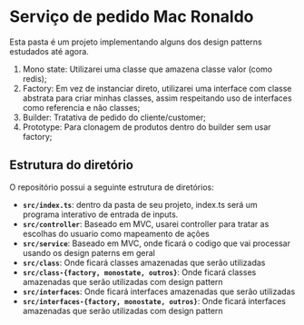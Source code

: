 

# Serviço de pedido Mac Ronaldo

Esta pasta é um projeto implementando alguns dos design patterns estudados até agora.
1. Mono state: Utilizarei uma classe que amazena classe valor (como redis);
2. Factory: Em vez de instanciar direto, utilizarei uma interface com classe abstrata para criar minhas classes, assim respeitando uso de interfaces como referencia e não classes;
3. Builder: Tratativa de pedido do cliente/customer;
4. Prototype: Para clonagem de produtos dentro do builder sem usar factory;

## Estrutura do diretório

O repositório possui a seguinte estrutura de diretórios:

- **`src/index.ts`**: dentro da pasta de seu projeto, index.ts será um programa interativo de entrada de inputs.
- **`src/controller`**: Baseado em MVC, usarei controller para tratar as escolhas do usuario como mapeamento de ações
- **`src/service`**: Baseado em MVC, onde ficará o codigo que vai processar usando os design paterns em geral
- **`src/class`**: Onde ficará classes amazenadas que serão utilizadas
- **`src/class-{factory, monostate, outros}`**: Onde ficará classes amazenadas que serão utilizadas com design pattern
- **`src/interfaces`**: Onde ficará interfaces amazenadas que serão utilizadas
- **`src/interfaces-{factory, monostate, outros}`**: Onde ficará interfaces amazenadas que serão utilizadas com design pattern
